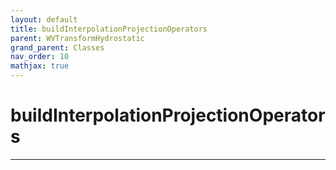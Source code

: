```yaml
---
layout: default
title: buildInterpolationProjectionOperators
parent: WVTransformHydrostatic
grand_parent: Classes
nav_order: 10
mathjax: true
---
```


#  buildInterpolationProjectionOperators




---

